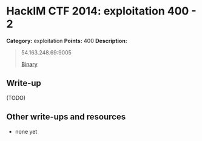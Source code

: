 # HackIM CTF 2014: exploitation 400 - 2

**Category:** exploitation
**Points:** 400
**Description:**

> 54.163.248.69:9005
>
>	[Binary](mixme.tar.gz)

## Write-up

(TODO)

## Other write-ups and resources

* none yet
